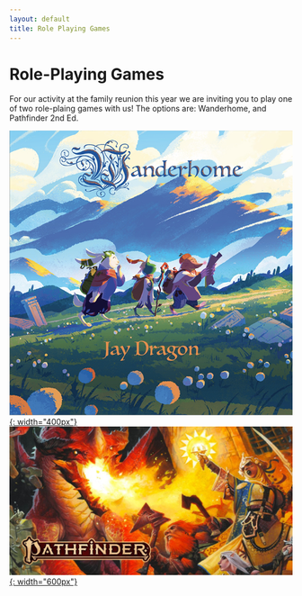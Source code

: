```yaml
---
layout: default
title: Role Playing Games
---
```


Role-Playing Games
==================

For our activity at the family reunion this year we are inviting you to play one of two role-plaing games with us! The options are: Wanderhome, and Pathfinder 2nd Ed.

[![Wanderhome](images/Wanderhome.png){: width="400px"}](wanderhome)
[![Pathfinder](images/Pathfinder.jpg){: width="600px"}](pathfinder)
